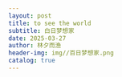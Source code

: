 ```yaml
---
layout: post
title: to see the world
subtitle: 白日梦想家
date: 2025-03-27
author: 林夕而渔
header-img: img//百日梦想家.png
catalog: true
---
```


